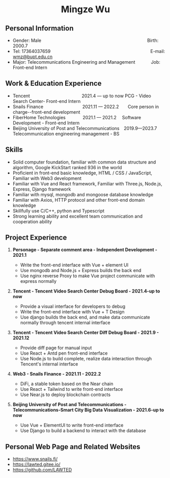 <center>
    <h1>Mingze Wu</h1>
  </center>

  ## Personal Information 

  * Gender: Male&emsp;&emsp;&emsp;&emsp;&emsp;&emsp;&emsp;&emsp;&emsp;&emsp;&emsp;&emsp;&ensp;&emsp;&emsp; &emsp; &emsp; &emsp; &emsp; &emsp; &emsp;  &ensp;     Birth: 2000.7  
  * Tel: 17364037659 &emsp;&emsp;&emsp;&emsp;&emsp;&emsp;&ensp;&emsp;&emsp; &emsp; &emsp; &emsp; &emsp; &emsp; &emsp; &emsp; &emsp; &emsp;&ensp;   &ensp;  E-mail: wmz@bupt.edu.cn
  * Major: Telecommunications Engineering and Management &emsp;&emsp;&emsp; Job: Front-end Intern

  ## Work & Education Experience

  * Tencent&emsp;&emsp;&emsp;&emsp;&emsp;&emsp;&ensp;&emsp; &emsp; &emsp; &emsp; 2021.4 — up to now          PCG - Video Search Center- Front-end Intern       
  * Snails Finance&emsp; &emsp;&emsp;&emsp;&emsp;&emsp;&emsp;&emsp;&ensp;2021.11 — 2022.2&emsp;&emsp;Core person in charge--front-end development  
  * FiberHome Technologies&emsp; &emsp; &emsp;  2021.1 — 2021.2&emsp;            Software Development - Front-end Intern  
  * Beijing University of Post and Telecommunications&emsp;2019.9—2023.7&emsp; Telecommunication engineering management - BS

  ## Skills

  * Solid computer foundation, familiar with common data structure and algorithm, Google KickStart ranked 936 in the world
  * Proficient in front-end basic knowledge, HTML / CSS / JavaScript, Familiar with Web3 development
  * Familiar with Vue and React framework, Familiar with Three.js, Node.js, Express, Django framework
  * Familiar with mysql, mongodb and mongoose database knowledge
  * Familiar with Axios, HTTP protocol and other front-end domain knowledge
  * Skillfully use C/C++, python and Typescript
  * Strong learning ability and excellent team communication and cooperation ability

  ## Project Experience

1. **Personage - Separate comment area - Independent Development - 2021.1**
     * Write the front-end interface with Vue + element UI
     * Use mongodb and Node.js + Express builds the back end
     * Use nginx reverse Proxy to make Vue project communicate with express normally

2. **Tencent - Tencent Video Search Center Debug Board - 2021.4-up to now**
   * Provide a visual interface for developers to debug
   * Write the front-end interface with Vue + T Design
   * Use django builds the back end, and make data communicate normally through tencent internal interface

3. **Tencent - Tencent Video Search Center Diff Debug Board - 2021.9 - 2021.12** 
   * Provide diff page for manual input
   * Use React + Antd pen front-end interface
   * Use Node.js to build complete, realize data interaction through Tencent's internal interface

4. **Web3 - Snails Finance - 2021.11 - 2022.2**
   * DiFi, a stable token based on the Near chain
   * Use React + Tailwind to write front-end interface
   * Use Near.js to deploy blockchain contracts
5. **Beijing University of Post and Telecommunications - Telecommunications-Smart City Big Data Visualization - 2021.6-up to now**
   * Use Vue + ElementUI to write front-end interface
    * Use Django to build a backend to interact with the database

  ## Personal Web Page and Related Websites

  * https://www.snails.fi/
  * https://lawted.gitee.io/
  * https://github.com/LAWTED

